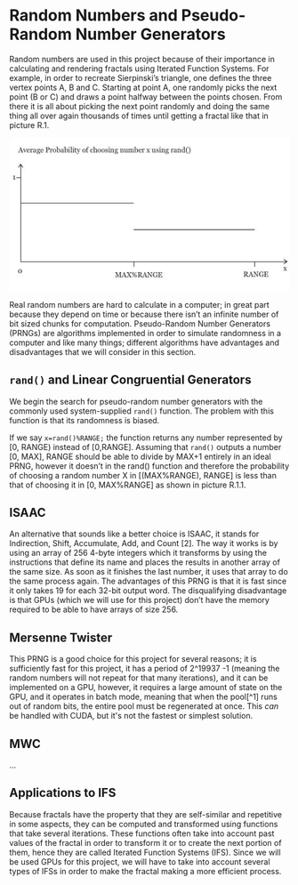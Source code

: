 # Random Numbers and Pseudo-Random Number Generators

Random numbers are used in this project because of their importance in
calculating and rendering fractals using Iterated Function Systems. For
example, in order to recreate Sierpinski’s triangle, one defines the three
vertex points A, B and C. Starting at point A, one randomly picks the next
point (B or C) and draws a point halfway between the points chosen. From there
it is all about picking the next point randomly and doing the same thing all
over again thousands of times until getting a fractal like that in picture R.1.

![Probability distribution of modular arithmetic](rng/fig1.png)

Real random numbers are hard to calculate in a computer; in great part because
they depend on time or because there isn’t an infinite number of bit sized
chunks for computation. Pseudo-Random Number Generators (PRNGs) are algorithms
implemented in order to simulate randomness in a computer and like many
things; different algorithms have advantages and disadvantages that we will
consider in this section.

## `rand()` and Linear Congruential Generators

We begin the search for pseudo-random number generators with the commonly used
system-supplied `rand()` function. The problem with this function is that its
randomness is biased.

If we say `x=rand()%RANGE;` the function returns any number represented by [0,
RANGE) instead of [0,RANGE]. Assuming that `rand()` outputs a number [0, MAX],
RANGE should be able to divide by MAX+1 entirely in an ideal PRNG, however it
doesn’t in the rand() function and therefore the probability of choosing a
random number X in [(MAX%RANGE), RANGE] is less than that of choosing it in
[0, MAX%RANGE] as shown in picture R.1.1.

## ISAAC

An alternative that sounds like a better choice is ISAAC, it stands for
Indirection, Shift, Accumulate, Add, and Count [2]. The way it works is by
using an array of 256 4-byte integers which it transforms by using the
instructions that define its name and places the results in another array of
the same size. As soon as it finishes the last number, it uses that array to
do the same process again. The advantages of this PRNG is that it is fast
since it only takes 19 for each 32-bit output word. The disqualifying
disadvantage is that GPUs (which we will use for this project) don’t have the
memory required to be able to have arrays of size 256.

## Mersenne Twister

This PRNG is a good choice for this project for several reasons; it is
sufficiently fast for this project, it has a period of 2^19937 -1  (meaning
the random numbers will not repeat for that many iterations), and it can be
implemented on a GPU, however, it requires a large amount of state on the
GPU, and it operates in batch mode, meaning that when the pool[^1] runs out of
random bits, the entire pool must be regenerated at once. This *can* be
handled with CUDA, but it's not the fastest or simplest solution.

## MWC

...

## Applications to IFS

Because fractals have the property that they are self-similar and repetitive
in some aspects, they can be computed and transformed using functions that
take several iterations. These functions often take into account past values
of the fractal in order to transform it or to create the next portion of
them, hence they are called Iterated Function Systems (IFS). Since we will be
used GPUs for this project, we will have to take into account several types of
IFSs in order to make the fractal making a more efficient process.


